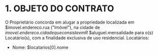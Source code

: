 # 1. OBJETO DO CONTRATO

O Proprietário concorda em alugar a propriedade localizada em $imovel.endereco.rua ("Imóvel"), na cidade de $imovel.endereco.cidade que consiste em R$ $aluguel.mensalidade para o(s) Locatário(s), com a finalidade exclusiva de uso residencial.
Locatários:
- Nome: $locatarios[0].nome